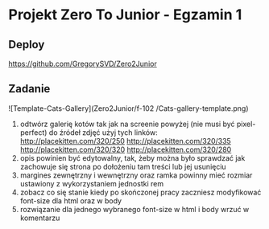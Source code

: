 ﻿
# Projekt Zero To Junior - Egzamin 1

## Deploy
https://github.com/GregorySVD/Zero2Junior

## Zadanie
![Template-Cats-Gallery](Zero2Junior/f-102
/Cats-gallery-template.png)


1. odtwórz galerię kotów tak jak na screenie powyżej (nie musi być pixel-perfect)
do źródeł zdjęć użyj tych linków:
http://placekitten.com/320/250
http://placekitten.com/320/335
http://placekitten.com/320/320
http://placekitten.com/320/280
2. opis powinien być edytowalny, tak, żeby można było sprawdzać jak zachowuje się strona po dołożeniu tam treści lub 
   jej usunięciu
3. margines zewnętrzny i wewnętrzny oraz ramka powinny mieć rozmiar ustawiony z wykorzystaniem jednostki rem
4. zobacz co się stanie kiedy po skończonej pracy zaczniesz modyfikować font-size dla html oraz w body
5. rozwiązanie dla jednego wybranego font-size w html i body wrzuć w komentarzu
